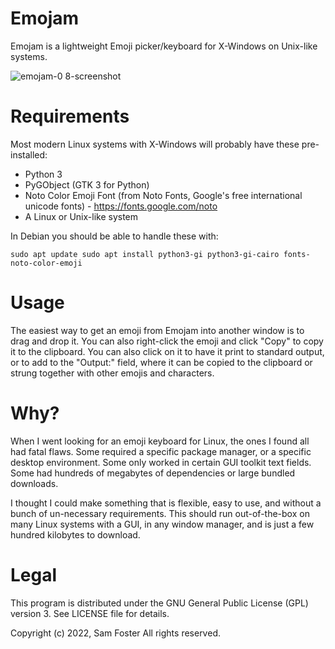 # Emojam
Emojam is a lightweight Emoji picker/keyboard for X-Windows on Unix-like systems.

![emojam-0 8-screenshot](https://user-images.githubusercontent.com/261501/169489836-4c3e255a-2ded-41a8-9109-c693179e4246.png)

# Requirements
Most modern Linux systems with X-Windows will probably have these pre-installed:

* Python 3
* PyGObject (GTK 3 for Python)
* Noto Color Emoji Font (from Noto Fonts, Google's free international unicode fonts) - https://fonts.google.com/noto
* A Linux or Unix-like system

In Debian you should be able to handle these with:

`
    sudo apt update
    sudo apt install python3-gi python3-gi-cairo fonts-noto-color-emoji 
`

# Usage
The easiest way to get an emoji from Emojam into another window is to drag and drop it. You can also right-click the emoji and click "Copy" to copy it to the clipboard. You can also click on it to have it print to standard output, or to add to the "Output:" field, where it can be copied to the clipboard or strung together with other emojis and characters.

# Why?
When I went looking for an emoji keyboard for Linux, the ones I found all had fatal flaws. Some required a specific package manager, or a specific desktop environment. Some only worked in certain GUI toolkit text fields. Some had hundreds of megabytes of dependencies or large bundled downloads.

I thought I could make something that is flexible, easy to use, and without a bunch of un-necessary requirements. This should run out-of-the-box on many Linux systems with a GUI, in any window manager, and is just a few hundred kilobytes to download.

# Legal
This program is distributed under the GNU General Public License (GPL) version 3. See LICENSE file for details.

Copyright (c) 2022, Sam Foster All rights reserved.


